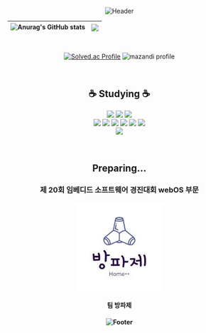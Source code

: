 <div align=center>

![Header](https://capsule-render.vercel.app/api?type=waving&height=200&text=MinWoo&animation=fadeIn&fontAlign=80&fontAlignY=40&color=gradient)

| ![Anurag's GitHub stats](https://github-readme-stats.vercel.app/api?username=ymw0407&theme=dark&show_icons=true) | <a href="https://github.com/ymw0407"><img align="center" src="https://github-readme-stats.vercel.app/api/top-langs/?username=ymw0407&layout=compact&theme=buefy&hide_border=true"/></a> |
| ------------- | ------------- |

<br/>

[![Solved.ac Profile](http://mazassumnida.wtf/api/v2/generate_badge?boj=yun1211)](https://solved.ac/yun1211/)
![mazandi profile](http://mazandi.herokuapp.com/api?handle=yun1211&theme=dark)

<br/>

<h2>☕ Studying ☕</h2>
<p>
<img src="https://img.shields.io/static/v1?style=for-the-badge&message=Python&color=3776AB&logo=Python&logoColor=FFFFFF&label="/>
<img src="https://img.shields.io/static/v1?style=for-the-badge&message=C&color=222222&logo=C&logoColor=A8B9CC&label="/>
<img src="https://img.shields.io/badge/c++-00599C?style=for-the-badge&logo=c%2B%2B&logoColor=white">
<br/>
<img src="https://img.shields.io/static/v1?style=for-the-badge&message=HTML5&color=E34F26&logo=HTML5&logoColor=FFFFFF&label="/>
<img src="https://img.shields.io/static/v1?style=for-the-badge&message=CSS3&color=1572B6&logo=CSS3&logoColor=FFFFFF&label="/>
<img src="https://img.shields.io/static/v1?style=for-the-badge&message=JavaScript&color=222222&logo=JavaScript&logoColor=F7DF1E&label="/>
<img src="https://img.shields.io/static/v1?style=for-the-badge&message=React&color=222222&logo=React&logoColor=61DAFB&label="/>
<img src="https://img.shields.io/static/v1?style=for-thehttps://github.com/WebOS-KOSS-badge&message=Node.js&color=339933&logo=Node.js&logoColor=FFFFFF&label="/>
<img src="https://img.shields.io/badge/express-000000?style=for-the-badge&logo=express&logoColor=white">
<br/>
<img src="https://img.shields.io/badge/mysql-4479A1?style=for-the-badge&logo=mysql&logoColor=white"> 
</p>

<br/>
  
<h2>Preparing...</h2>
<h3>제 20회 임베디드 소프트웨어 경진대회 webOS 부문</h3>
<a href="https://github.com/WebOS-KOSS" style="color:black">

![image](방파제.jpeg)
</a>
<h4>팀 방파제<h4>

![Footer](https://capsule-render.vercel.app/api?type=waving&color=auto&customColorList=4&height=200&section=footer)
  
</div>
